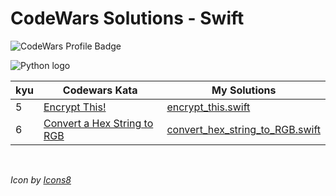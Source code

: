 # CodeWars Solutions - Swift

![CodeWars Profile Badge](https://www.codewars.com/users/domwake/badges/small)

![Python logo](https://img.icons8.com/color/48/000000/swift.png)

| kyu | Codewars Kata | My Solutions |
| --- | --- | --- |
| 5 | [Encrypt This!](https://www.codewars.com/kata/5848565e273af816fb000449) | [encrypt_this.swift](/src/swift/6kyu/encrypt_this.swift) |
| 6 | [Convert a Hex String to RGB](https://www.codewars.com/kata/5282b48bb70058e4c4000fa7) | [convert_hex_string_to_RGB.swift](/src/swift/5kyu/convert_hex_string_to_RGB.swift) |

<br />

*Icon by [Icons8](https://icons8.com/icon/XH8DlMsSOmWT/swift)*
